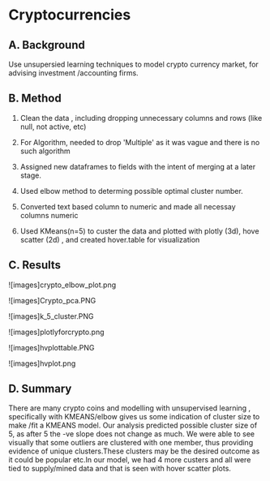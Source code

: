 # Cryptocurrencies

## A. Background

Use unsupersied learning techniques to model crypto currency market,
for advising investment /accounting firms.

## B. Method

1. Clean the data , including dropping unnecessary columns and rows
(like null, not active, etc)

2. For Algorithm, needed to drop 'Multiple' as it was vague and there 
is no such algorithm

3. Assigned new dataframes to fields with the intent of merging at a later stage.

4. Used elbow method to determing possible optimal cluster number.

5. Converted text based column to numeric and made all necessay columns
numeric

6. Used KMeans(n=5) to custer the data and plotted with plotly (3d), hove scatter (2d) , 
and created hover.table for visualization

## C. Results

![images]crypto_elbow_plot.png

![images]Crypto_pca.PNG

![images]k_5_cluster.PNG

![images]plotlyforcrypto.png

![images]hvplottable.PNG

![images]hvplot.png

## D. Summary

There are many crypto coins and modelling with unsupervised learning , 
specifically with KMEANS/elbow gives us some indication of cluster size
to make /fit a KMEANS model.  Our analysis predicted possible cluster size of 5, 
as after 5 the -ve slope does not change as much. We were able to see visually 
that some outliers are clustered with one member, thus providing evidence of 
unique clusters.These clusters may be the desired outcome as it could be popular
etc.In our model, we had 4 more custers and all were tied to supply/mined  data
and that is seen with hover scatter plots.
